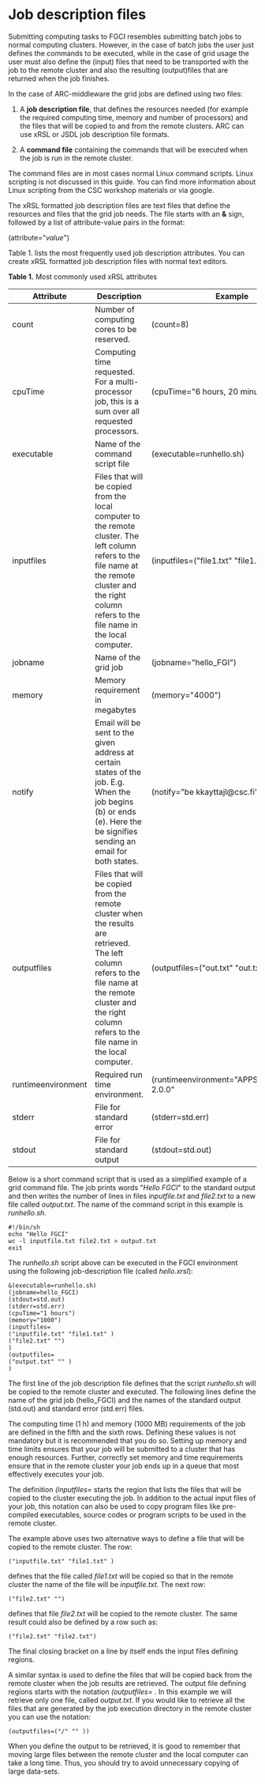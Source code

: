 # Job description files

Submitting computing tasks to FGCI resembles submitting batch jobs to
normal computing clusters. However, in the case of batch jobs the user
just defines the commands to be executed, while in the case of grid
usage the user must also define the (input) files that need to be
transported with the job to the remote cluster and also the resulting
(output)files that are returned when the job finishes.

In the case of ARC-middleware the grid jobs are defined using two files:

1.  A **job description file**, that defines the resources needed (for
    example the required computing time, memory and number of
    processors) and the files that will be copied to and from the remote
    clusters. ARC can use xRSL or JSDL job description file formats.

2.  A **command file** containing the commands that will be executed
    when the job is run in the remote cluster.

The command files are in most cases normal Linux command scripts. Linux
scripting is not discussed in this guide. You can find more information
about Linux scripting from the CSC workshop materials or via google.

The xRSL formatted job description files are text files that define the
resources and files that the grid job needs. The file starts with an
**&** sign, followed by a list of attribute-value pairs in the format:

(attribute="*value*")

Table 1. lists the most frequently used job description attributes. You
can create xRSL formatted job description files with normal text editors.
  
**Table 1.** Most commonly used xRSL attributes

| Attribute          | Description                                                                                                                                                                                                           | Example                                         |
|--------------------|-----------------------------------------------------------------------------------------------------------------------------------------------------------------------------------------------------------------------|-------------------------------------------------|
| count              | Number of computing cores to be reserved\.                                                                                                                                                                            | \(count=8\)                                     |
| cpuTime            | Computing time requested\. For a multi\-processor job, this is a sum over all requested processors\.                                                                                                                  | \(cpuTime="6 hours, 20 minutes"\)               |
| executable         | Name of the command script file                                                                                                                                                                                       | \(executable=runhello\.sh\)                     |
| inputfiles         | Files that will be copied from the local computer to the remote cluster\. The left column refers to the file name at the remote cluster and the right column refers to the file name in the local computer\.          | \(inputfiles=\("file1\.txt" "file1\.txt" \)\)   |
| jobname            | Name of the grid job                                                                                                                                                                                                  | \(jobname="hello\_FGI"\)                        |
| memory             | Memory requirement in megabytes                                                                                                                                                                                       | \(memory="4000"\)                               |
| notify             | Email will be sent to the given address at certain states of the job\. E\.g\. When the job begins \(b\) or ends \(e\)\. Here the be signifies sending an email for both states\.                                      | \(notify="be kkayttajl@csc\.fi"\)               |
| outputfiles        | Files that will be copied from the remote cluster when the results are retrieved\. The left column refers to the file name at the remote cluster and the right column refers to the file name in the local computer\. | \(outputfiles=\("out\.txt" "out\.txt" \)\)      |
| runtimeenvironment | Required run time environment\.                                                                                                                                                                                       | \(runtimeenvironment="APPS/BIO/BOWTIE\-2\.0\.0" |
| stderr             | File for standard error                                                                                                                                                                                               | \(stderr=std\.err\)                             |
| stdout             | File for standard output                                                                                                                                                                                              | \(stdout=std\.out\)                             |

Below is a short command script that is used as a simplified example of
a grid command file. The job prints words "*Hello FGCI*" to the standard
output and then writes the number of lines in files *inputfile.txt* and
*file2.txt* to a new file called *output.txt*. The name of the command
script in this example is *runhello.sh*.

    #!/bin/sh
    echo "Hello FGCI"
    wc -l inputfile.txt file2.txt > output.txt
    exit 

The *runhello.sh* script above can be executed in the FGCI environment
using the following job-description file (called *hello.xrsl*):

    &(executable=runhello.sh)
    (jobname=hello_FGCI)
    (stdout=std.out)
    (stderr=std.err)
    (cpuTime="1 hours")
    (memory="1000")
    (inputfiles=
    ("inputfile.txt" "file1.txt" )
    ("file2.txt" "")
    )
    (outputfiles=
    ("output.txt" "" )
    )

The first line of the job description file defines that the script
*runhello.sh* will be copied to the remote cluster and executed. The
following lines define the name of the grid job (hello\_FGCI) and the
names of the standard output (std.out) and standard error (std.err)
files.

The computing time (1 h) and memory (1000 MB) requirements of the job
are defined in the fifth and the sixth rows. Defining these values is
not mandatory but it is recommended that you do so. Setting up memory
and time limits ensures that your job will be submitted to a cluster
that has enough resources. Further, correctly set memory and time
requirements ensure that in the remote cluster your job ends up in a
queue that most effectively executes your job.

The definition *(inputfiles=* starts the region that lists the files
that will be copied to the cluster executing the job. In addition to the
actual input files of your job, this notation can also be used to copy
program files like pre-compiled executables, source codes or program
scripts to be used in the remote cluster.

The example above uses two alternative ways to define a file that will
be copied to the remote cluster. The row:

    ("inputfile.txt" "file1.txt" )

defines that the file called *file1.txt* will be copied so that in the
remote cluster the name of the file will be *inputfile.txt*. The next
row:

    ("file2.txt" "")

defines that file *file2.txt* will be copied to the remote cluster. The
same result could also be defined by a row such as:

    ("file2.txt" "file2.txt")

The final closing bracket on a line by itself ends the input files
defining regions.

A similar syntax is used to define the files that will be copied back
from the remote cluster when the job results are retrieved. The output
file defining regions starts with the notation *(outputfiles=* . In this
example we will retrieve only one file, called *output.txt*. If you
would like to retrieve all the files that are generated by the job
execution directory in the remote cluster you can use the notation:

    (outputfiles=("/" "" ))

When you define the output to be retrieved, it is good to remember that
moving large files between the remote cluster and the local computer can
take a long time. Thus, you should try to avoid unnecessary copying of
large data-sets.

